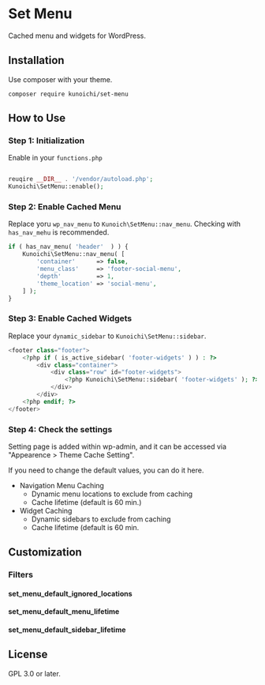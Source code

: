 # Set Menu

Cached menu and widgets for WordPress.

## Installation

Use composer with your theme.

```
composer require kunoichi/set-menu
```

## How to Use

### Step 1: Initialization

Enable in your `functions.php`

```php

reuqire __DIR__ . '/vendor/autoload.php';
Kunoichi\SetMenu::enable();
```

### Step 2: Enable Cached Menu

Replace yoru `wp_nav_menu` to `Kunoich\SetMenu::nav_menu`.
Checking with `has_nav_mehu` is recommended.

```php
if ( has_nav_menu( 'header'  ) ) {
	Kunoichi\SetMenu::nav_menu( [
		'container'      => false,
		'menu_class'     => 'footer-social-menu',
		'depth'          => 1,
		'theme_location' => 'social-menu',
	] );
}
```

### Step 3: Enable Cached Widgets

Replace your `dynamic_sidebar` to `Kunoichi\SetMenu::sidebar`.

```php
<footer class="footer">
	<?php if ( is_active_sidebar( 'footer-widgets' ) ) : ?>
		<div class="container">
			<div class="row" id="footer-widgets">
				<?php Kunoichi\SetMenu::sidebar( 'footer-widgets' ); ?>
			</div>
		</div>
	<?php endif; ?>
</footer>
```

### Step 4: Check the settings

Setting page is added within wp-admin, and it can be accessed via "Appearence > Theme Cache Setting".

If you need to change the default values, you can do it here.

- Navigation Menu Caching
  - Dynamic menu locations to exclude from caching
  - Cache lifetime (default is 60 min.)
- Widget Caching
  - Dynamic sidebars to exclude from caching
  - Cache lifetime (default is 60 min.

## Customization

### Filters

#### set_menu_default_ignored_locations

#### set_menu_default_menu_lifetime

#### set_menu_default_sidebar_lifetime

## License

GPL 3.0 or later.
